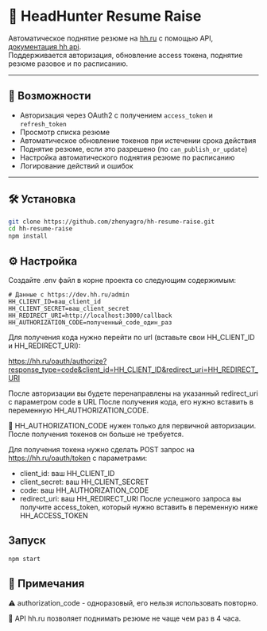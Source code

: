 # 📄 HeadHunter Resume Raise

Автоматическое поднятие резюме на [hh.ru](https://hh.ru) с помощью API, [документация hh api](https://api.hh.ru/openapi/redoc).  
Поддерживается авторизация, обновление access токена, поднятие резюме разовое и по расписанию.

---

## 🚀 Возможности

- Авторизация через OAuth2 с получением `access_token` и `refresh_token`
- Просмотр списка резюме
- Автоматическое обновление токенов при истечении срока действия
- Поднятие резюме, если это разрешено (по `can_publish_or_update`)
- Настройка автоматического поднятия резюме по расписанию
- Логирование действий и ошибок

---

## 🛠️ Установка

```bash
git clone https://github.com/zhenyagro/hh-resume-raise.git
cd hh-resume-raise
npm install
```

## ⚙️ Настройка

Создайте .env файл в корне проекта со следующим содержимым:

```env
# Данные с https://dev.hh.ru/admin
HH_CLIENT_ID=ваш_client_id
HH_CLIENT_SECRET=ваш_client_secret
HH_REDIRECT_URI=http://localhost:3000/callback
HH_AUTHORIZATION_CODE=полученный_code_один_раз
```

Для получения кода нужно перейти по url (вставьте свои HH_CLIENT_ID и HH_REDIRECT_URI):

https://hh.ru/oauth/authorize?response_type=code&client_id=HH_CLIENT_ID&redirect_uri=HH_REDIRECT_URI

После авторизации вы будете перенаправлены на указанный redirect_uri с параметром code в URL
После получения кода, его нужно вставить в переменную HH_AUTHORIZATION_CODE.

🔐 HH_AUTHORIZATION_CODE нужен только для первичной авторизации. После получения токенов он больше не требуется.

Для получения токена нужно сделать POST запрос на https://hh.ru/oauth/token
с параметрами:

- client_id: ваш HH_CLIENT_ID
- client_secret: ваш HH_CLIENT_SECRET
- code: ваш HH_AUTHORIZATION_CODE
- redirect_uri: ваш HH_REDIRECT_URI
  После успешного запроса вы получите access_token, который нужно вставить в переменную ниже
  HH_ACCESS_TOKEN

## Запуск

```bash
npm start
```

## 📝 Примечания

⚠️ authorization_code - одноразовый, его нельзя использовать повторно.

🎯 API hh.ru позволяет поднимать резюме не чаще чем раз в 4 часа.
